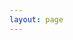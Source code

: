 ```yaml
---
layout: page
---
```


<script setup>
import {
  VPTeamPage,
  VPTeamPageTitle,
  VPTeamMembers
} from 'vitepress/theme'

const members = [
  {
    avatar: '/TeamPics/SanjaiyanParthipan.jpeg',
    name: 'Sanjaiyan Parthipan',
    title: 'Creator',
    links: [
      { icon: "instagram", link: "https://instagram.com/sanjaiyan_dev" },
    ]
  },
]
</script>

<VPTeamPage>
  <VPTeamPageTitle>
    <template #title>
      Our Team
    </template>
    <template #lead>
      The development team of <i>SanPasJs</i> which is expected to expand soon 🤩📈🤩
    </template>
  </VPTeamPageTitle>
  <VPTeamMembers
    :members="members"
  />
</VPTeamPage>
